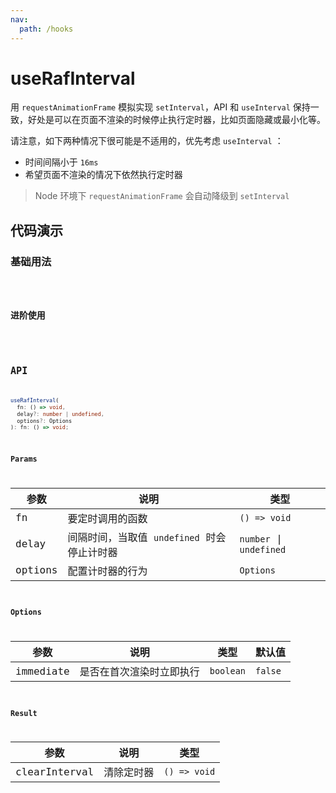 ```yaml
---
nav:
  path: /hooks
---
```


# useRafInterval

用 `requestAnimationFrame` 模拟实现 `setInterval`，API 和 `useInterval` 保持一致，好处是可以在页面不渲染的时候停止执行定时器，比如页面隐藏或最小化等。

请注意，如下两种情况下很可能是不适用的，优先考虑 `useInterval` ：
- 时间间隔小于 `16ms` 
- 希望页面不渲染的情况下依然执行定时器

> Node 环境下 `requestAnimationFrame` 会自动降级到 `setInterval`

## 代码演示

### 基础用法

<code src="./demo/demo1.tsx" />

### 进阶使用

<code src="./demo/demo2.tsx" />

## API

```typescript
useRafInterval(
  fn: () => void, 
  delay?: number | undefined, 
  options?: Options
): fn: () => void;
```

### Params

| 参数    | 说明                                        | 类型                    |
|---------|---------------------------------------------|-------------------------|
| fn      | 要定时调用的函数                            | `() => void`            |
| delay   | 间隔时间，当取值 `undefined` 时会停止计时器 | `number` \| `undefined` |
| options | 配置计时器的行为                            | `Options`               |


### Options

| 参数      | 说明                     | 类型      | 默认值  |
|-----------|--------------------------|-----------|---------|
| immediate | 是否在首次渲染时立即执行 | `boolean` | `false` |

### Result

| 参数    | 说明                  | 类型                                |
|--------|-----------------------|------------------------------------|
| clearInterval | 清除定时器 | `() => void` |